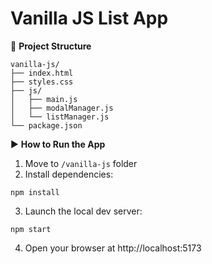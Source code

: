 # Vanilla JS List App

📁 **Project Structure**

```
vanilla-js/
├── index.html
├── styles.css
├── js/
│   ├── main.js      
│   ├── modalManager.js
│   └── listManager.js
└── package.json           
```

▶️ **How to Run the App**

1. Move to `/vanilla-js` folder
2. Install dependencies:

```
npm install
```

3. Launch the local dev server:

```
npm start
```

4. Open your browser at http://localhost:5173